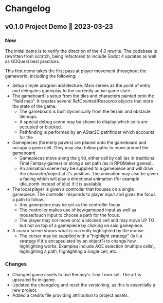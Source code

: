 # Changelog

## v0.1.0 Project Demo 🏃 2023-03-23

### New

The initial demo is to verify the direction of the 4.0 rewrite. The codebase is rewritten from scratch, being refactored to include Godot 4 updates as well as GDQuest best practices. 

This first demo takes the first pass at player movement throughout the gameworld, including the following:
- Setup simple program architecture. Main serves as the point of entry and delegates gameplay to the currently active game state.
- The gameboard is setup from the tiles and characters painted onto the "field map". It creates several RefCounted/Resource objects that store the state of the game.
	- The gameboard is built dynamically from the terrain and obstacle tilemaps.
	- A special debug scene may be shown to display which cells are occupied or blocked.
	- Pathfinding is performed by an AStar2D pathfinder which accounts for the 
- Gamepieces (formerly pawns) are placed onto the gameboard and occupy a given cell. They may also follow paths to move around the gameboard.
	- Gamepieces move along the grid, either cell by cell (as in traditional Final Fantasy games) or along a set path (as in RPGMaker games).
	- An animation scene may be supplied to a gamepiece and will draw the character/object at it's position. The animation may also be given a facing which will play a directional animation (for example idle_north instead of idle) if it is available.
- The local player is given a controller that focuses on a single gamepiece. The controller responds to player input and gives the focus a path to follow.
	- Any gamepiece may be set as the controller focus.
	- The controller makes use of key/gamepad input as well as mouse/touch input to choose a path for the focus.
	- The player may not move onto a blocked cell and may move UP TO but not on top of a gamepiece by clicking on said gamepiece.
- A cursor scene shows what is currently highlighted by the mouse.
	- The cursor may be supplied with a "highlight strategy" (is it a strategy if it's encapsulated by an object?) to change how highlighting works. Examples include AOE selection (multiple cells), highlighting a path, highlighting a single cell, etc.

### Changes

- Changed game assets to use Kenney's Tiny Town set. The art is upscaled 5x in-game.
- Updated the changelog and reset the versioning, as this is essentially a new project.
- Added a credits file providing attribution to project assets.

